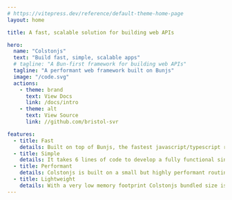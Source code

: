 ```yaml
---
# https://vitepress.dev/reference/default-theme-home-page
layout: home

title: A fast, scalable solution for building web APIs

hero:
  name: "Colstonjs"
  text: "Build fast, simple, scalable apps"
  # tagline: "A Bun-first framework for building web APIs"
  tagline: "A performant web framework built on Bunjs"
  image: "/code.svg"
  actions:
    - theme: brand
      text: View Docs
      link: /docs/intro
    - theme: alt
      text: View Source
      link: //github.com/bristol-svr

features:
  - title: Fast
    details: Built on top of Bunjs, the fastest javascript/typescript runtime environment
  - title: Simple
    details: It takes 6 lines of code to develop a fully functional single route zero-config HTTP web server
  - title: Performant
    details: Colstonjs is built on a small but highly performant routing library called routington
  - title: Lightweight
    details: With a very low memory footprint Colstonjs bundled size is under 30kb
---
```


<style>
.VPImage.image-src {
  max-width: 600px;
  border-radius: 12px;
}
/* .VPHero.container {
  padding-top: 5%;
}*/
</style>
